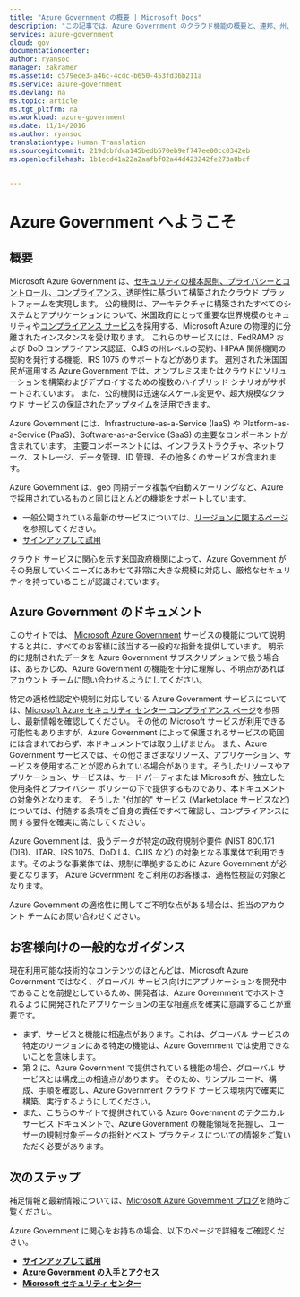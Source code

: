 ```yaml
---
title: "Azure Government の概要 | Microsoft Docs"
description: "この記事では、Azure Government のクラウド機能の概要と、連邦、州、地方の各統治機関や関連組織に対して適用されるコンプライアンスをサポートする安定した設計やセキュリティの概要について説明します。 "
services: azure-government
cloud: gov
documentationcenter: 
author: ryansoc
manager: zakramer
ms.assetid: c579ece3-a46c-4cdc-b650-453fd36b211a
ms.service: azure-government
ms.devlang: na
ms.topic: article
ms.tgt_pltfrm: na
ms.workload: azure-government
ms.date: 11/14/2016
ms.author: ryansoc
translationtype: Human Translation
ms.sourcegitcommit: 219dcbfdca145bedb570eb9ef747ee00cc0342eb
ms.openlocfilehash: 1b1ecd41a22a2aafbf02a44d423242fe273a8bcf


---
```

# <a name="welcome-to-azure-government"></a>Azure Government へようこそ
## <a name="overview"></a>概要
Microsoft Azure Government は、[セキュリティの根本原則、プライバシーとコントロール、コンプライアンス、透明性](http://azure.com/gov)に基づいて構築されたクラウド プラットフォームを実現します。 公的機関は、アーキテクチャに構築されたすべてのシステムとアプリケーションについて、米国政府にとって重要な世界規模のセキュリティや[コンプライアンス サービス](https://azure.microsoft.com/support/trust-center/compliance/)を採用する、Microsoft Azure の物理的に分離されたインスタンスを受け取ります。 これらのサービスには、FedRAMP および DoD コンプライアンス認証、CJIS の州レベルの契約、HIPAA 関係機関の契約を発行する機能、IRS 1075 のサポートなどがあります。 選別された米国国民が運用する Azure Government では、オンプレミスまたはクラウドにソリューションを構築およびデプロイするための複数のハイブリッド シナリオがサポートされています。 また、公的機関は迅速なスケール変更や、超大規模なクラウド サービスの保証されたアップタイムを活用できます。

Azure Government には、Infrastructure-as-a-Service (IaaS) や Platform-as-a-Service (PaaS)、Software-as-a-Service (SaaS) の主要なコンポーネントが含まれています。  主要コンポーネントには、インフラストラクチャ、ネットワーク、ストレージ、データ管理、ID 管理、その他多くのサービスが含まれます。

Azure Government は、geo 同期データ複製や自動スケーリングなど、Azure で採用されているものと同じほとんどの機能をサポートしています。 

* 一般公開されている最新のサービスについては、[リージョンに関するページ](https://azure.microsoft.com/regions/#services)を参照してください。
* [サインアップして試用](https://azuregov.microsoft.com/trial/azuregovtrial)

クラウド サービスに関心を示す米国政府機関によって、Azure Government がその発展していくニーズにあわせて非常に大きな規模に対応し、厳格なセキュリティを持っていることが認識されています。

## <a name="azure-government-documentation"></a>Azure Government のドキュメント
このサイトでは、 [Microsoft Azure Government](https://azure.microsoft.com/features/gov/) サービスの機能について説明すると共に、すべてのお客様に該当する一般的な指針を提供しています。 明示的に規制されたデータを Azure Government サブスクリプションで扱う場合は、あらかじめ、Azure Government の機能を十分に理解し、不明点があればアカウント チームに問い合わせるようにしてください。

特定の適格性認定や規制に対応している Azure Government サービスについては、[Microsoft Azure セキュリティ センター コンプライアンス ページ](http://www.microsoft.com/en-us/TrustCenter/Compliance/default.aspx)を参照し、最新情報を確認してください。 その他の Microsoft サービスが利用できる可能性もありますが、Azure Government によって保護されるサービスの範囲には含まれておらず、本ドキュメントでは取り上げません。 また、Azure Government サービスでは、その他さまざまなリソース、アプリケーション、サービスを使用することが認められている場合があります。そうしたリソースやアプリケーション、サービスは、サード パーティまたは Microsoft が、独立した使用条件とプライバシー ポリシーの下で提供するものであり、本ドキュメントの対象外となります。 そうした "付加的" サービス (Marketplace サービスなど) については、付随する条項をご自身の責任ですべて確認し、コンプライアンスに関する要件を確実に満たしてください。

Azure Government は、扱うデータが特定の政府規制や要件 (NIST 800.171 (DIB)、ITAR、IRS 1075、DoD L4、CJIS など) の対象となる事業体で利用できます。そのような事業体では、規制に準拠するために Azure Government が必要となります。 Azure Government をご利用のお客様は、適格性検証の対象となります。

Azure Government の適格性に関してご不明な点がある場合は、担当のアカウント チームにお問い合わせください。

## <a name="general-guidance-for-customers"></a>お客様向けの一般的なガイダンス
現在利用可能な技術的なコンテンツのほとんどは、Microsoft Azure Government ではなく、グローバル サービス向けにアプリケーションを開発中であることを前提としているため、開発者は、Azure Government でホストされるように開発されたアプリケーションの主な相違点を確実に意識することが重要です。

* まず、サービスと機能に相違点があります。これは、グローバル サービスの特定のリージョンにある特定の機能は、Azure Government では使用できないことを意味します。
* 第 2 に、Azure Government で提供されている機能の場合、グローバル サービスとは構成上の相違点があります。  そのため、サンプル コード、構成、手順を確認し、Azure Government クラウド サービス環境内で確実に構築、実行するようにしてください。
* また、こちらのサイトで提供されている Azure Government のテクニカル サービス ドキュメントで、Azure Government の機能領域を把握し、ユーザーの規制対象データの指針とベスト プラクティスについての情報をご覧いただく必要があります。

## <a name="next-steps"></a>次のステップ
補足情報と最新情報については、<a href="https://blogs.msdn.microsoft.com/azuregov/">Microsoft Azure Government ブログ</a>を随時ご覧ください。

Azure Government に関心をお持ちの場合、以下のページで詳細をご確認ください。

* **[サインアップして試用](https://azuregov.microsoft.com/trial/azuregovtrial)**
* **[Azure Government の入手とアクセス](http://azure.com/gov)**
* **[Microsoft セキュリティ センター](https://azure.microsoft.com/support/trust-center/compliance/)**




<!--HONumber=Nov16_HO3-->


